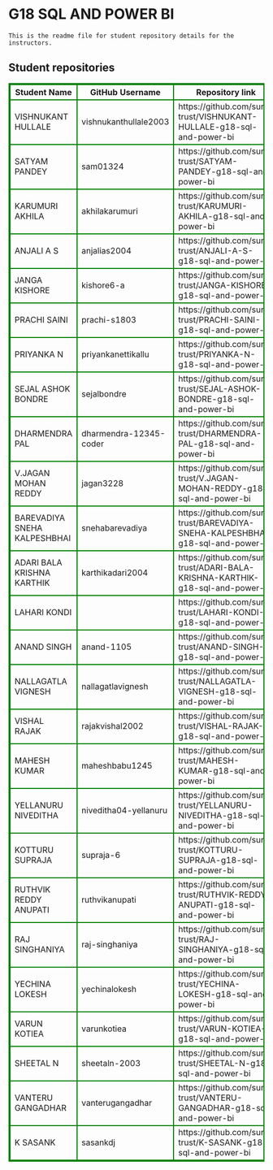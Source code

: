 # G18 SQL AND POWER BI
    This is the readme file for student repository details for the instructors.
## Student repositories 
<table style="border : 2px solid green; width:100%;">
<tr >
<th style="border : 2px solid green;">Student Name</th>
<th style="border : 2px solid green;">GitHub Username</th>
<th style="border : 2px solid green;">Repository link</th>
</tr>
<tr style="border : 2px solid green;">
<td style="border : 2px solid green;">VISHNUKANT HULLALE</td> 

<td style="border : 2px solid green;">vishnukanthullale2003</td> 

<td style="border : 2px solid green;">https://github.com/sure-trust/VISHNUKANT-HULLALE-g18-sql-and-power-bi</td> 
</tr>

<tr style="border : 2px solid green;">
<td style="border : 2px solid green;">SATYAM PANDEY</td> 

<td style="border : 2px solid green;">sam01324</td> 

<td style="border : 2px solid green;">https://github.com/sure-trust/SATYAM-PANDEY-g18-sql-and-power-bi</td> 
</tr>

<tr style="border : 2px solid green;">
<td style="border : 2px solid green;">KARUMURI AKHILA</td> 

<td style="border : 2px solid green;">akhilakarumuri</td> 

<td style="border : 2px solid green;">https://github.com/sure-trust/KARUMURI-AKHILA-g18-sql-and-power-bi</td> 
</tr>

<tr style="border : 2px solid green;">
<td style="border : 2px solid green;">ANJALI A S</td> 

<td style="border : 2px solid green;">anjalias2004</td> 

<td style="border : 2px solid green;">https://github.com/sure-trust/ANJALI-A-S-g18-sql-and-power-bi</td> 
</tr>

<tr style="border : 2px solid green;">
<td style="border : 2px solid green;">JANGA KISHORE</td> 

<td style="border : 2px solid green;">kishore6-a</td> 

<td style="border : 2px solid green;">https://github.com/sure-trust/JANGA-KISHORE-g18-sql-and-power-bi</td> 
</tr>

<tr style="border : 2px solid green;">
<td style="border : 2px solid green;">PRACHI SAINI</td> 

<td style="border : 2px solid green;">prachi-s1803</td> 

<td style="border : 2px solid green;">https://github.com/sure-trust/PRACHI-SAINI-g18-sql-and-power-bi</td> 
</tr>

<tr style="border : 2px solid green;">
<td style="border : 2px solid green;">PRIYANKA N</td> 

<td style="border : 2px solid green;">priyankanettikallu</td> 

<td style="border : 2px solid green;">https://github.com/sure-trust/PRIYANKA-N-g18-sql-and-power-bi</td> 
</tr>

<tr style="border : 2px solid green;">
<td style="border : 2px solid green;">SEJAL ASHOK BONDRE</td> 

<td style="border : 2px solid green;">sejalbondre</td> 

<td style="border : 2px solid green;">https://github.com/sure-trust/SEJAL-ASHOK-BONDRE-g18-sql-and-power-bi</td> 
</tr>

<tr style="border : 2px solid green;">
<td style="border : 2px solid green;">DHARMENDRA PAL</td> 

<td style="border : 2px solid green;">dharmendra-12345-coder</td> 

<td style="border : 2px solid green;">https://github.com/sure-trust/DHARMENDRA-PAL-g18-sql-and-power-bi</td> 
</tr>

<tr style="border : 2px solid green;">
<td style="border : 2px solid green;">V.JAGAN MOHAN REDDY</td> 

<td style="border : 2px solid green;">jagan3228</td> 

<td style="border : 2px solid green;">https://github.com/sure-trust/V.JAGAN-MOHAN-REDDY-g18-sql-and-power-bi</td> 
</tr>

<tr style="border : 2px solid green;">
<td style="border : 2px solid green;">BAREVADIYA SNEHA KALPESHBHAI</td> 

<td style="border : 2px solid green;">snehabarevadiya</td> 

<td style="border : 2px solid green;">https://github.com/sure-trust/BAREVADIYA-SNEHA-KALPESHBHAI-g18-sql-and-power-bi</td> 
</tr>

<tr style="border : 2px solid green;">
<td style="border : 2px solid green;">ADARI BALA KRISHNA KARTHIK</td> 

<td style="border : 2px solid green;">karthikadari2004</td> 

<td style="border : 2px solid green;">https://github.com/sure-trust/ADARI-BALA-KRISHNA-KARTHIK-g18-sql-and-power-bi</td> 
</tr>

<tr style="border : 2px solid green;">
<td style="border : 2px solid green;">LAHARI KONDI</td> 

<td style="border : 2px solid green;"></td> 

<td style="border : 2px solid green;">https://github.com/sure-trust/LAHARI-KONDI-g18-sql-and-power-bi</td> 
</tr>

<tr style="border : 2px solid green;">
<td style="border : 2px solid green;">ANAND SINGH</td> 

<td style="border : 2px solid green;">anand-1105</td> 

<td style="border : 2px solid green;">https://github.com/sure-trust/ANAND-SINGH-g18-sql-and-power-bi</td> 
</tr>

<tr style="border : 2px solid green;">
<td style="border : 2px solid green;">NALLAGATLA VIGNESH</td> 

<td style="border : 2px solid green;">nallagatlavignesh</td> 

<td style="border : 2px solid green;">https://github.com/sure-trust/NALLAGATLA-VIGNESH-g18-sql-and-power-bi</td> 
</tr>

<tr style="border : 2px solid green;">
<td style="border : 2px solid green;">VISHAL RAJAK</td> 

<td style="border : 2px solid green;">rajakvishal2002</td> 

<td style="border : 2px solid green;">https://github.com/sure-trust/VISHAL-RAJAK-g18-sql-and-power-bi</td> 
</tr>

<tr style="border : 2px solid green;">
<td style="border : 2px solid green;">MAHESH KUMAR</td> 

<td style="border : 2px solid green;">maheshbabu1245</td> 

<td style="border : 2px solid green;">https://github.com/sure-trust/MAHESH-KUMAR-g18-sql-and-power-bi</td> 
</tr>

<tr style="border : 2px solid green;">
<td style="border : 2px solid green;">YELLANURU NIVEDITHA</td> 

<td style="border : 2px solid green;">niveditha04-yellanuru</td> 

<td style="border : 2px solid green;">https://github.com/sure-trust/YELLANURU-NIVEDITHA-g18-sql-and-power-bi</td> 
</tr>

<tr style="border : 2px solid green;">
<td style="border : 2px solid green;">KOTTURU SUPRAJA</td> 

<td style="border : 2px solid green;">supraja-6</td> 

<td style="border : 2px solid green;">https://github.com/sure-trust/KOTTURU-SUPRAJA-g18-sql-and-power-bi</td> 
</tr>

<tr style="border : 2px solid green;">
<td style="border : 2px solid green;">RUTHVIK REDDY ANUPATI</td> 

<td style="border : 2px solid green;">ruthvikanupati</td> 

<td style="border : 2px solid green;">https://github.com/sure-trust/RUTHVIK-REDDY-ANUPATI-g18-sql-and-power-bi</td> 
</tr>

<tr style="border : 2px solid green;">
<td style="border : 2px solid green;">RAJ SINGHANIYA</td> 

<td style="border : 2px solid green;">raj-singhaniya</td> 

<td style="border : 2px solid green;">https://github.com/sure-trust/RAJ-SINGHANIYA-g18-sql-and-power-bi</td> 
</tr>

<tr style="border : 2px solid green;">
<td style="border : 2px solid green;">YECHINA LOKESH</td> 

<td style="border : 2px solid green;">yechinalokesh</td> 

<td style="border : 2px solid green;">https://github.com/sure-trust/YECHINA-LOKESH-g18-sql-and-power-bi</td> 
</tr>

<tr style="border : 2px solid green;">
<td style="border : 2px solid green;">VARUN KOTIEA</td> 

<td style="border : 2px solid green;">varunkotiea</td> 

<td style="border : 2px solid green;">https://github.com/sure-trust/VARUN-KOTIEA-g18-sql-and-power-bi</td> 
</tr>

<tr style="border : 2px solid green;">
<td style="border : 2px solid green;">SHEETAL N</td> 

<td style="border : 2px solid green;">sheetaln-2003</td> 

<td style="border : 2px solid green;">https://github.com/sure-trust/SHEETAL-N-g18-sql-and-power-bi</td> 
</tr>

<tr style="border : 2px solid green;">
<td style="border : 2px solid green;">VANTERU GANGADHAR</td> 

<td style="border : 2px solid green;">vanterugangadhar</td> 

<td style="border : 2px solid green;">https://github.com/sure-trust/VANTERU-GANGADHAR-g18-sql-and-power-bi</td> 
</tr>

<tr style="border : 2px solid green;">
<td style="border : 2px solid green;">K SASANK</td> 

<td style="border : 2px solid green;">sasankdj</td> 

<td style="border : 2px solid green;">https://github.com/sure-trust/K-SASANK-g18-sql-and-power-bi</td> 
</tr>
